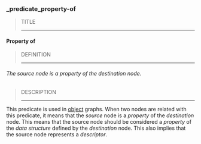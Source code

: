 ### _predicate_property-of



> TITLE
> 
> ------

#### Property of



> DEFINITION
> 
> ------

###### The source node is a property of the destination node.



> DESCRIPTION
> 
> ------

This predicate is used in [object](_type_object) graphs. When two nodes are related with this predicate, it means that the *source* node is a *property* of the *destination* node. This means that the source node should be considered a *property* of the *data structure* defined by the *destination* node. This also implies that the source node represents a *descriptor*.